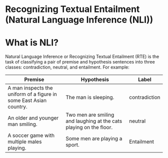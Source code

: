 # Recognizing Textual Entailment (Natural Language Inference (NLI))



# What is NLI?
Natural Language Inference or Recognizing Textual Entailment (RTE) is the task of classifying a pair of premise and hypothesis sentences into three classes: contradiction, neutral, and entailment. For example:

| Premise | Hypothesis | Label|
|---------|------------|------|
|A man inspects the uniform of a figure in some East Asian country. | The man is sleeping. | contradiction |
| An older and younger man smiling. |Two men are smiling and laughing at the cats playing on the floor. | neutral |
| A soccer game with multiple males playing. | Some men are playing a sport. | Entailment |



